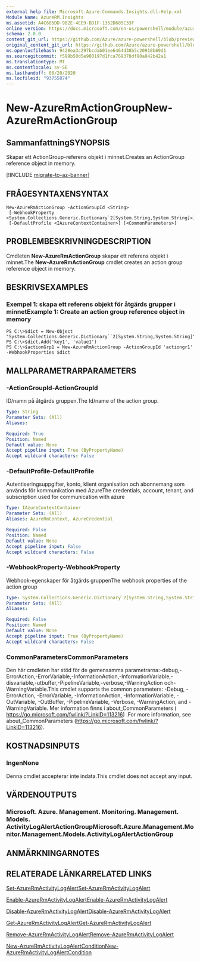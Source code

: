 ```yaml
---
external help file: Microsoft.Azure.Commands.Insights.dll-Help.xml
Module Name: AzureRM.Insights
ms.assetid: A4C605DD-9B2E-4EE9-BD1F-1352D605C33F
online version: https://docs.microsoft.com/en-us/powershell/module/azurerm.insights/new-azurermactiongroup
schema: 2.0.0
content_git_url: https://github.com/Azure/azure-powershell/blob/preview/src/ResourceManager/Insights/Commands.Insights/help/New-AzureRmActionGroup.md
original_content_git_url: https://github.com/Azure/azure-powershell/blob/preview/src/ResourceManager/Insights/Commands.Insights/help/New-AzureRmActionGroup.md
ms.openlocfilehash: 9428ea3c297bcdab01ee6464d38b5c20910b69d1
ms.sourcegitcommit: f599b50d5e980197d1fca769378df90a842b42a1
ms.translationtype: MT
ms.contentlocale: sv-SE
ms.lasthandoff: 08/20/2020
ms.locfileid: "93755874"
---
```

# <span data-ttu-id="3479c-101">New-AzureRmActionGroup</span><span class="sxs-lookup"><span data-stu-id="3479c-101">New-AzureRmActionGroup</span></span>

## <span data-ttu-id="3479c-102">Sammanfattning</span><span class="sxs-lookup"><span data-stu-id="3479c-102">SYNOPSIS</span></span>
<span data-ttu-id="3479c-103">Skapar ett ActionGroup-referens objekt i minnet.</span><span class="sxs-lookup"><span data-stu-id="3479c-103">Creates an ActionGroup reference object in memory.</span></span>

[!INCLUDE [migrate-to-az-banner](../../includes/migrate-to-az-banner.md)]

## <span data-ttu-id="3479c-104">FRÅGESYNTAXEN</span><span class="sxs-lookup"><span data-stu-id="3479c-104">SYNTAX</span></span>

```
New-AzureRmActionGroup -ActionGroupId <String>
 [-WebhookProperty <System.Collections.Generic.Dictionary`2[System.String,System.String]>]
 [-DefaultProfile <IAzureContextContainer>] [<CommonParameters>]
```

## <span data-ttu-id="3479c-105">PROBLEMBESKRIVNING</span><span class="sxs-lookup"><span data-stu-id="3479c-105">DESCRIPTION</span></span>
<span data-ttu-id="3479c-106">Cmdleten **New-AzureRmActionGroup** skapar ett referens objekt i minnet.</span><span class="sxs-lookup"><span data-stu-id="3479c-106">The **New-AzureRmActionGroup** cmdlet creates an action group reference object in memory.</span></span>

## <span data-ttu-id="3479c-107">BESKRIVS</span><span class="sxs-lookup"><span data-stu-id="3479c-107">EXAMPLES</span></span>

### <span data-ttu-id="3479c-108">Exempel 1: skapa ett referens objekt för åtgärds grupper i minnet</span><span class="sxs-lookup"><span data-stu-id="3479c-108">Example 1: Create an action group reference object in memory</span></span>
```
PS C:\>$dict = New-Object "System.Collections.Generic.Dictionary``2[System.String,System.String]"
PS C:\>$dict.Add('key1', 'value1')
PS C:\>$actionGrp1 = New-AzureRmActionGroup -ActionGroupId 'actiongr1' -WebhookProperties $dict
```

## <span data-ttu-id="3479c-109">MALLPARAMETRAR</span><span class="sxs-lookup"><span data-stu-id="3479c-109">PARAMETERS</span></span>

### <span data-ttu-id="3479c-110">-ActionGroupId</span><span class="sxs-lookup"><span data-stu-id="3479c-110">-ActionGroupId</span></span>
<span data-ttu-id="3479c-111">ID/namn på åtgärds gruppen.</span><span class="sxs-lookup"><span data-stu-id="3479c-111">The Id/name of the action group.</span></span>

```yaml
Type: String
Parameter Sets: (All)
Aliases: 

Required: True
Position: Named
Default value: None
Accept pipeline input: True (ByPropertyName)
Accept wildcard characters: False
```

### <span data-ttu-id="3479c-112">-DefaultProfile</span><span class="sxs-lookup"><span data-stu-id="3479c-112">-DefaultProfile</span></span>
<span data-ttu-id="3479c-113">Autentiseringsuppgifter, konto, klient organisation och abonnemang som används för kommunikation med Azure</span><span class="sxs-lookup"><span data-stu-id="3479c-113">The credentials, account, tenant, and subscription used for communication with azure</span></span>

```yaml
Type: IAzureContextContainer
Parameter Sets: (All)
Aliases: AzureRmContext, AzureCredential

Required: False
Position: Named
Default value: None
Accept pipeline input: False
Accept wildcard characters: False
```

### <span data-ttu-id="3479c-114">-WebhookProperty</span><span class="sxs-lookup"><span data-stu-id="3479c-114">-WebhookProperty</span></span>
<span data-ttu-id="3479c-115">Webhook-egenskaper för åtgärds gruppen</span><span class="sxs-lookup"><span data-stu-id="3479c-115">The webhook properties of the action group</span></span>

```yaml
Type: System.Collections.Generic.Dictionary`2[System.String,System.String]
Parameter Sets: (All)
Aliases: 

Required: False
Position: Named
Default value: None
Accept pipeline input: True (ByPropertyName)
Accept wildcard characters: False
```

### <span data-ttu-id="3479c-116">CommonParameters</span><span class="sxs-lookup"><span data-stu-id="3479c-116">CommonParameters</span></span>
<span data-ttu-id="3479c-117">Den här cmdleten har stöd för de gemensamma parametrarna:-debug,-ErrorAction,-ErrorVariable,-InformationAction,-InformationVariable,-disvariable,-utbuffer,-PipelineVariable,-verbose,-WarningAction och-WarningVariable.</span><span class="sxs-lookup"><span data-stu-id="3479c-117">This cmdlet supports the common parameters: -Debug, -ErrorAction, -ErrorVariable, -InformationAction, -InformationVariable, -OutVariable, -OutBuffer, -PipelineVariable, -Verbose, -WarningAction, and -WarningVariable.</span></span> <span data-ttu-id="3479c-118">Mer information finns i about_CommonParameters ( https://go.microsoft.com/fwlink/?LinkID=113216) .</span><span class="sxs-lookup"><span data-stu-id="3479c-118">For more information, see about_CommonParameters (https://go.microsoft.com/fwlink/?LinkID=113216).</span></span>

## <span data-ttu-id="3479c-119">KOSTNADS</span><span class="sxs-lookup"><span data-stu-id="3479c-119">INPUTS</span></span>

### <span data-ttu-id="3479c-120">Ingen</span><span class="sxs-lookup"><span data-stu-id="3479c-120">None</span></span>
<span data-ttu-id="3479c-121">Denna cmdlet accepterar inte indata.</span><span class="sxs-lookup"><span data-stu-id="3479c-121">This cmdlet does not accept any input.</span></span>

## <span data-ttu-id="3479c-122">VÄRDEN</span><span class="sxs-lookup"><span data-stu-id="3479c-122">OUTPUTS</span></span>

### <span data-ttu-id="3479c-123">Microsoft. Azure. Management. Monitoring. Management. Models. ActivityLogAlertActionGroup</span><span class="sxs-lookup"><span data-stu-id="3479c-123">Microsoft.Azure.Management.Monitor.Management.Models.ActivityLogAlertActionGroup</span></span>

## <span data-ttu-id="3479c-124">ANMÄRKNINGAR</span><span class="sxs-lookup"><span data-stu-id="3479c-124">NOTES</span></span>

## <span data-ttu-id="3479c-125">RELATERADE LÄNKAR</span><span class="sxs-lookup"><span data-stu-id="3479c-125">RELATED LINKS</span></span>

[<span data-ttu-id="3479c-126">Set-AzureRmActivityLogAlert</span><span class="sxs-lookup"><span data-stu-id="3479c-126">Set-AzureRmActivityLogAlert</span></span>](./Set-AzureRmActivityLogAlert.md)

[<span data-ttu-id="3479c-127">Enable-AzureRmActivityLogAlert</span><span class="sxs-lookup"><span data-stu-id="3479c-127">Enable-AzureRmActivityLogAlert</span></span>](./Enable-AzureRmActivityLogAlert.md)

[<span data-ttu-id="3479c-128">Disable-AzureRmActivityLogAlert</span><span class="sxs-lookup"><span data-stu-id="3479c-128">Disable-AzureRmActivityLogAlert</span></span>](./Disable-AzureRmActivityLogAlert.md)

[<span data-ttu-id="3479c-129">Get-AzureRmActivityLogAlert</span><span class="sxs-lookup"><span data-stu-id="3479c-129">Get-AzureRmActivityLogAlert</span></span>](./Get-AzureRmActivityLogAlert.md)

[<span data-ttu-id="3479c-130">Remove-AzureRmActivityLogAlert</span><span class="sxs-lookup"><span data-stu-id="3479c-130">Remove-AzureRmActivityLogAlert</span></span>](./Remove-AzureRmActivityLogAlert.md)

[<span data-ttu-id="3479c-131">New-AzureRmActivityLogAlertCondition</span><span class="sxs-lookup"><span data-stu-id="3479c-131">New-AzureRmActivityLogAlertCondition</span></span>](./Get-AzureRmActivityLogAlertCondition.md)

